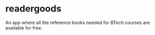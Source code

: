 # readergoods
An app where all the reference books needed for BTech courses are available for free.
